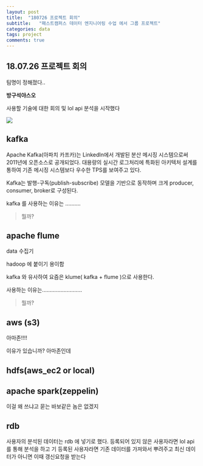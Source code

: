 ```yaml
---
layout: post
title:  "180726 프로젝트 회의"
subtitle:   "패스트캠퍼스 데이터 엔지니어링 수업 에서 그룹 프로젝트"
categories: data
tags: project
comments: true
---
```


## 18.07.26 프로젝트 회의

팀명이 정해졌다..

**방구석야스오**

사용할 기술에 대한 회의 및 lol api 분석을 시작했다

<img src="https://bluehyun.github.io/assets/lol/stack.jpg">

## kafka
Apache Kafka(아파치 카프카)는 LinkedIn에서 개발된 분산 메시징 시스템으로써 2011년에 오픈소스로 공개되었다. 대용량의 실시간 로그처리에 특화된 아키텍처 설계를 통하여 기존 메시징 시스템보다 우수한 TPS를 보여주고 있다.

Kafka는 발행-구독(publish-subscribe) 모델을 기반으로 동작하며 크게 producer, consumer, broker로 구성된다.



kafka 를 사용하는 이유는 ..........
> 뭘까?


## apache flume

data 수집기

hadoop 에 붙이기 용이함

kafka 와 유사하여 요즘은 klume( kafka + flume )으로 사용한다.

사용하는 이유는..........................
> 뭘까?


## aws (s3)

아마존!!!!

이유가 있습니까? 아마존인데


## hdfs(aws_ec2 or local)


## apache spark(zeppelin)

이걸 왜 쓰냐고 묻는 바보같은 놈은 없겠지

## rdb
사용자의 분석된 데이터는 rdb 에 넣기로 했다.
등록되어 있지 않은 사용자라면 lol api 를 통해 분석을 하고
기 등록된 사용자라면 기존 데이터를 가져와서 뿌려주고 최신 데이터가 아니면 이때 갱신요청을 받는다
